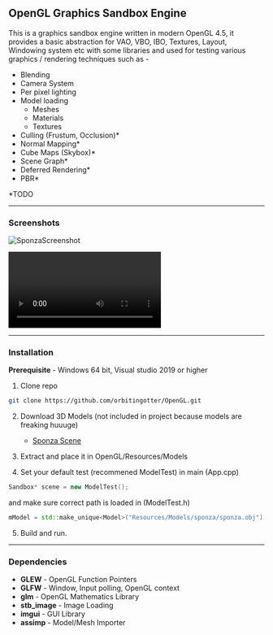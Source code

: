## OpenGL Graphics Sandbox Engine

This is a graphics sandbox engine written in modern OpenGL 4.5,
it provides a basic abstraction for VAO, VBO, IBO, Textures, Layout, Windowing system etc
with some libraries
and used for testing various graphics / rendering techniques such as -

- Blending
- Camera System
- Per pixel lighting
- Model loading
  - Meshes
  - Materials
  - Textures
- Culling (Frustum, Occlusion)*
- Normal Mapping*
- Cube Maps (Skybox)*
- Scene Graph*
- Deferred Rendering*
- PBR*

*TODO

---
### Screenshots
![SponzaScreenshot](https://user-images.githubusercontent.com/112700146/211896625-0da1e315-d9cb-4a74-b601-f62a1029daec.jpg)

![SponzaVideo](https://user-images.githubusercontent.com/112700146/211896959-34e0a19b-f336-4aec-8c85-71e2d961e6e2.mp4)

---
### Installation

**Prerequisite** - Windows 64 bit, Visual studio 2019 or higher

1. Clone repo

```bash
git clone https://github.com/orbitingotter/OpenGL.git
```

2. Download 3D Models (not included in project because models are freaking huuuge)

    - [Sponza Scene](https://www.markdownguide.org)

3. Extract and place it in OpenGL/Resources/Models
4. Set your default test (recommened ModelTest) in main (App.cpp)
```cpp
Sandbox* scene = new ModelTest();
```
and make sure correct path is loaded in (ModelTest.h)
```cpp
mModel = std::make_unique<Model>("Resources/Models/sponza/sponza.obj");
```

5. Build and run.

---
### Dependencies

- **GLEW** - OpenGL Function Pointers
- **GLFW** - Window, Input polling, OpenGL context
- **glm** - OpenGL Mathematics Library
- **stb_image** - Image Loading
- **imgui** - GUI Library
- **assimp** - Model/Mesh Importer